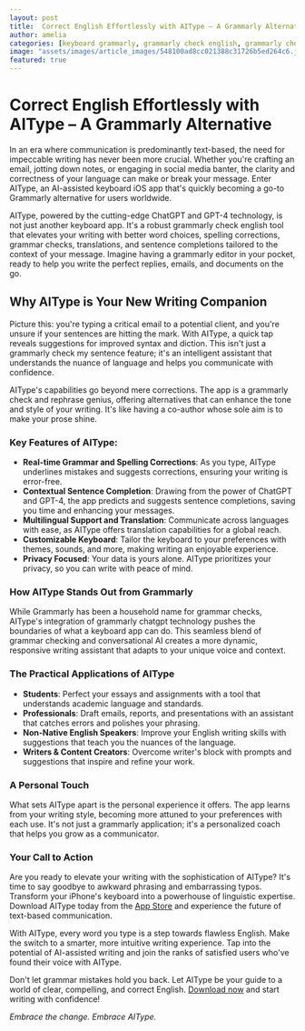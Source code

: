 ```yaml
---
layout: post
title:  Correct English Effortlessly with AIType – A Grammarly Alternative --- Description
author: amelia
categories: [keyboard grammarly, grammarly check english, grammarly check and rephrase, grammarly chatgpt, grammarly check my sentence, grammarly editor, grammarly application]
image: "assets/images/article_images/548100ad8cc021388c31726b5ed264c6.jpg"
featured: true
---
```


# Correct English Effortlessly with AIType – A Grammarly Alternative

In an era where communication is predominantly text-based, the need for impeccable writing has never been more crucial. Whether you're crafting an email, jotting down notes, or engaging in social media banter, the clarity and correctness of your language can make or break your message. Enter AIType, an AI-assisted keyboard iOS app that's quickly becoming a go-to Grammarly alternative for users worldwide.

AIType, powered by the cutting-edge ChatGPT and GPT-4 technology, is not just another keyboard app. It's a robust grammarly check english tool that elevates your writing with better word choices, spelling corrections, grammar checks, translations, and sentence completions tailored to the context of your message. Imagine having a grammarly editor in your pocket, ready to help you write the perfect replies, emails, and documents on the go.

## Why AIType is Your New Writing Companion

Picture this: you're typing a critical email to a potential client, and you're unsure if your sentences are hitting the mark. With AIType, a quick tap reveals suggestions for improved syntax and diction. This isn't just a grammarly check my sentence feature; it's an intelligent assistant that understands the nuance of language and helps you communicate with confidence.

AIType's capabilities go beyond mere corrections. The app is a grammarly check and rephrase genius, offering alternatives that can enhance the tone and style of your writing. It's like having a co-author whose sole aim is to make your prose shine.

### Key Features of AIType:

- **Real-time Grammar and Spelling Corrections**: As you type, AIType underlines mistakes and suggests corrections, ensuring your writing is error-free.
- **Contextual Sentence Completion**: Drawing from the power of ChatGPT and GPT-4, the app predicts and suggests sentence completions, saving you time and enhancing your messages.
- **Multilingual Support and Translation**: Communicate across languages with ease, as AIType offers translation capabilities for a global reach.
- **Customizable Keyboard**: Tailor the keyboard to your preferences with themes, sounds, and more, making writing an enjoyable experience.
- **Privacy Focused**: Your data is yours alone. AIType prioritizes your privacy, so you can write with peace of mind.

### How AIType Stands Out from Grammarly

While Grammarly has been a household name for grammar checks, AIType's integration of grammarly chatgpt technology pushes the boundaries of what a keyboard app can do. This seamless blend of grammar checking and conversational AI creates a more dynamic, responsive writing assistant that adapts to your unique voice and context.

### The Practical Applications of AIType

- **Students**: Perfect your essays and assignments with a tool that understands academic language and standards.
- **Professionals**: Draft emails, reports, and presentations with an assistant that catches errors and polishes your phrasing.
- **Non-Native English Speakers**: Improve your English writing skills with suggestions that teach you the nuances of the language.
- **Writers & Content Creators**: Overcome writer's block with prompts and suggestions that inspire and refine your work.

### A Personal Touch

What sets AIType apart is the personal experience it offers. The app learns from your writing style, becoming more attuned to your preferences with each use. It's not just a grammarly application; it's a personalized coach that helps you grow as a communicator.

### Your Call to Action

Are you ready to elevate your writing with the sophistication of AIType? It's time to say goodbye to awkward phrasing and embarrassing typos. Transform your iPhone's keyboard into a powerhouse of linguistic expertise. Download AIType today from the [App Store](https://apps.apple.com/us/app/aitype-grammar-check-keyboard/id6469163944) and experience the future of text-based communication.

With AIType, every word you type is a step towards flawless English. Make the switch to a smarter, more intuitive writing experience. Tap into the potential of AI-assisted writing and join the ranks of satisfied users who've found their voice with AIType.

Don't let grammar mistakes hold you back. Let AIType be your guide to a world of clear, compelling, and correct English. [Download now](https://apps.apple.com/us/app/aitype-grammar-check-keyboard/id6469163944) and start writing with confidence!

*Embrace the change. Embrace AIType.*